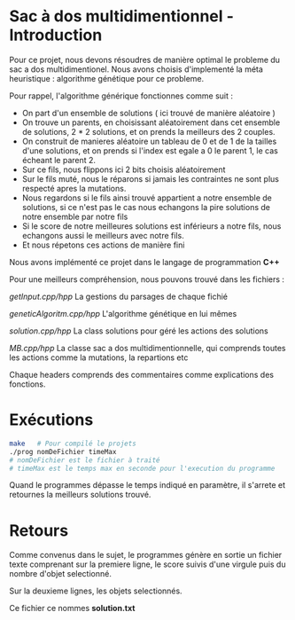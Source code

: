 # Sac à dos multidimentionnel - Introduction

Pour ce projet, nous devons résoudres de manière optimal le probleme du sac a dos multidimentionel. Nous avons choisis d'implementé la méta heuristique : algorithme génétique pour ce probleme.

Pour rappel, l'algorithme générique fonctionnes comme suit : 

* On part d'un ensemble de solutions ( ici trouvé de manière aléatoire )
* On trouve un parents, en choisissant aléatoirement dans cet ensemble de solutions, 2 * 2 solutions, et on prends la meilleurs des 2 couples.
* On construit de manieres aléatoire un tableau de 0 et de 1 de la tailles d'une solutions, et on prends si l'index est egale a 0 le parent 1,  le cas écheant le parent 2.
* Sur ce fils, nous flippons ici 2 bits choisis aléatoirement
* Sur le fils muté, nous le réparons si jamais les contraintes ne sont plus respecté apres la mutations.
* Nous regardons si le fils ainsi trouvé appartient a notre ensemble de solutions, si ce n'est pas le cas nous echangons la pire solutions de notre ensemble par notre fils
* Si le score de notre meilleures solutions est inférieurs a notre fils, nous echangons aussi le meilleurs avec notre fils.
* Et nous répetons ces actions de manière fini

Nous avons implémenté ce projet dans le langage de programmation **C++**

Pour une meilleurs compréhension, nous pouvons trouvé dans les fichiers : 

*getInput.cpp/hpp*    La gestions du parsages de chaque fichié

*geneticAlgoritm.cpp/hpp*    L'algorithme génétique en lui mêmes

*solution.cpp/hpp*    La class solutions pour géré les actions des solutions

*MB.cpp/hpp*    La classe sac a dos multidimentionnelle, qui comprends toutes les actions comme la mutations, la repartions etc 

Chaque  headers comprends des commentaires comme explications des fonctions.

# Exécutions

```bash
make   # Pour compilé le projets
./prog nomDeFichier timeMax
# nomDeFichier est le fichier à traité
# timeMax est le temps max en seconde pour l'execution du programme
```

Quand le programmes dépasse le temps indiqué en paramètre, il s'arrete et retournes la meilleurs solutions trouvé.

# Retours

Comme convenus dans le sujet, le programmes génère en sortie un fichier texte comprenant sur la premiere ligne, le score suivis d'une virgule puis du nombre d'objet selectionné.

Sur la deuxieme lignes, les objets selectionnés.

Ce fichier ce nommes **solution.txt**

